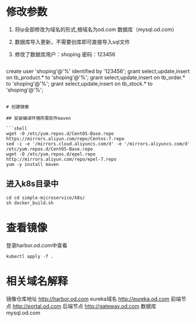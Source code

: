 # 修改参数
1. 将ip全部修改为域名的形式,根域名为od.com 数据库（mysql.od.com）
2. 数据库导入更新，不需要创库即可直接导入sql文件
3. 修改了数据库用户：shoping 密码：123456

    ```shell
create user 'shoping'@'%' identified by '123456';
grant select,update,insert on tb_product.* to 'shoping'@'%';
grant select,update,insert on tb_order.* to 'shoping'@'%'; 
grant select,update,insert on tb_stock.* to 'shoping'@'%'; 
```

# 创建镜像

## 安装编译环境所需软件maven

```shell
wget -O /etc/yum.repos.d/CentOS-Base.repo https://mirrors.aliyun.com/repo/Centos-7.repo
sed -i -e '/mirrors.cloud.aliyuncs.com/d' -e '/mirrors.aliyuncs.com/d' /etc/yum.repos.d/CentOS-Base.repo
wget -O /etc/yum.repos.d/epel.repo http://mirrors.aliyun.com/repo/epel-7.repo
yum -y install maven
```

## 进入k8s目录中

```shell
cd cd simple-microservice/k8s/
sh docker_build.sh
```

# 查看镜像

登录harbor.od.com中查看

```shell
kubectl apply -f .
```

# 相关域名解释
镜像仓库地址 http://harbor.od.com
eureka域名 http://eureka.od.com
前端节点 http://portal.od.com
后端节点 http://gateway.od.com
数据库 mysql.od.com
